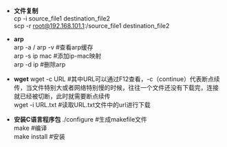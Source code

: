 + **文件复制**  
cp -i source_file1 destination_file2  
scp -r root@192.168.101.1:/source_file1 destination_file2  

+ **arp**  
arp -a / arp -v #查看arp缓存  
arp -s ip mac #添加ip-mac映射  
arp -d ip #删除arp  

+ **wget**
wget -c URL #其中URL可以通过F12查看，-c（continue）代表断点续传，当文件特别大或者网络特别慢的时候，往往一个文件还没有下载完，连接就已经被切断，此时就需要断点续传  
wget -i URL.txt #读取URL.txt文件中的url进行下载  

+ **安装C语言程序包**
./configure #生成makefile文件  
make #编译  
make install #安装  
